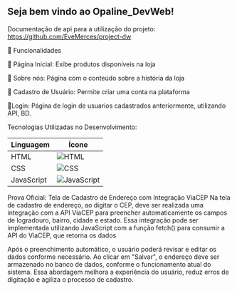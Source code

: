 ## Seja bem vindo ao Opaline_DevWeb!

Documentação de api para a utilização do projeto: https://github.com/EveMerces/project-dw 

🔧 Funcionalidades

🔹 Página Inicial: Exibe produtos disponíveis na loja

🔹 Sobre nós: Página com o conteúdo sobre a história da loja

🔹 Cadastro de Usuário: Permite criar uma conta na plataforma

🔹Login: Página de login de usuarios cadastrados anteriormente, utilizando API, BD.

Tecnologias Utilizadas no Desenvolvimento:

| Linguagem   | Ícone  |
|------------|--------|
| HTML       | ![HTML](https://cdn.jsdelivr.net/gh/devicons/devicon/icons/html5/html5-original.svg) |
| CSS        | ![CSS](https://cdn.jsdelivr.net/gh/devicons/devicon/icons/css3/css3-original.svg) |
| JavaScript | ![JavaScript](https://cdn.jsdelivr.net/gh/devicons/devicon/icons/javascript/javascript-original.svg) |
Prova Oficial: Tela de Cadastro de Endereço com Integração ViaCEP
Na tela de cadastro de endereço, ao digitar o CEP, deve ser realizada uma integração com a API ViaCEP para preencher automaticamente os campos de logradouro, bairro, cidade e estado. Essa integração pode ser implementada utilizando JavaScript com a função fetch() para consumir a API do ViaCEP, que retorna os dados

Após o preenchimento automático, o usuário poderá revisar e editar os dados conforme necessário. Ao clicar em "Salvar", o endereço deve ser armazenado no banco de dados, conforme o funcionamento atual do sistema.
Essa abordagem melhora a experiência do usuário, reduz erros de digitação e agiliza o processo de cadastro.
